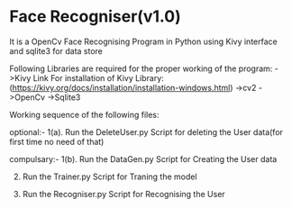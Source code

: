 # Face Recogniser(v1.0)
It is a OpenCv Face Recognising Program in Python using Kivy interface and sqlite3 for data store 

Following Libraries are required for the proper working of the program:
->Kivy
Link For installation of Kivy Library:(https://kivy.org/docs/installation/installation-windows.html)
->cv2
->OpenCv
->Sqlite3

Working sequence of the following files:

optional:-
1(a). Run the DeleteUser.py Script for deleting the User data(for first time no need of that)

compulsary:-
1(b). Run the DataGen.py Script for Creating the User data

2.    Run the Trainer.py Script for Traning the model

3.    Run the Recogniser.py Script for Recognising the User  
